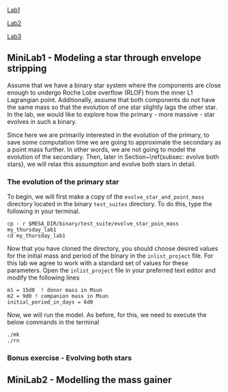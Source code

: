 
[Lab1](./Lab1.html)

[Lab2](./Lab2.html)

[Lab3](./Lab3.html)



## MiniLab1 - Modeling a star through envelope stripping

Assume that we have a binary star system where the components are close enough to undergo Roche Lobe overflow (RLOF) from the inner L1 Lagrangian point. Additionally, assume that both components do not have the same mass so that the evolution of one star slightly lags the other star. In the lab, we would like to explore how the primary - more massive - star evolves in such a binary.

Since here we are primarily interested in the evolution of the primary, to save some computation time we are going to approximate the secondary as a point mass further. In other words, we are not going to model the evolution of the secondary. Then, later in Section~\ref{subsec: evolve both stars}, we will relax this assumption and evolve both stars in detail.

### The evolution of the primary star

To begin, we will first make a copy of the `evolve_star_and_point_mass` directory located in the binary `test_suites` directory. To do this, type the following in your terminal.

```
cp - r $MESA_DIR/binary/test_suite/evolve_star_poin_mass my_thursday_lab1
cd my_thursday_lab1
```

Now that you have cloned the directory, you should choose desired values for the initial mass and period of the binary in the `inlist_project` file. For this lab we agree to work with a standard set of values for these parameters. Open the `inlist_project` file in your preferred text editor and modify the following lines

```
m1 = 15d0  ! donor mass in Msun
m2 = 9d0 ! companion mass in Msun
initial_period_in_days = 6d0
```

Now, we will run the model. As before, for this, we need to execute the below commands in the terminal

```
./mk
./rn
```

### Bonus exercise - Evolving both stars

## MiniLab2 - Modelling the mass gainer
```

